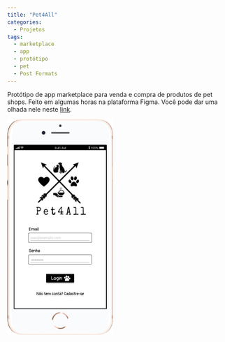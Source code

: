 ```yaml
---
title: "Pet4All"
categories:
  - Projetos
tags:
  - marketplace
  - app
  - protótipo
  - pet
  - Post Formats
---
```


Protótipo de app marketplace para venda e compra de produtos de pet shops. Feito em algumas horas na plataforma Figma. Você pode dar uma olhada nele neste [link][screenshot-home].

![Captura de tela](/assets/images/pet4all.png)

[screenshot-home]: https://www.figma.com/proto/JS5Bh4JzWfnLLjCKEkeJ6RJR/Pet4All?node-id=3%3A2&scaling=scale-down
